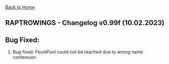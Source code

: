 [Back to Home](../index.md)

RAPTROWINGS - Changelog v0.99f (10.02.2023)                            
-------------------------------------------

Bug Fixed:
----------
1. Bug fixed: FlockPool could not be reached due to wrong name confencion
